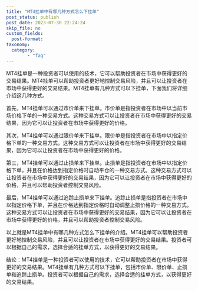 ```yaml
---
title: "MT4挂单中有哪几种方式怎么下挂单"
post_status: publish
post_date: 2023-07-30 22:24:24
skip_file: no
custom_fields: 
  post-format: 
taxonomy:
  category:
        - "faq"
---
```


MT4挂单是一种投资者可以使用的技术，它可以帮助投资者在市场中获得更好的交易结果。MT4挂单可以帮助投资者更好地控制交易风险，并且可以让投资者在市场中获得更好的交易结果。MT4挂单有几种方式可以下挂单，下面我们将详细介绍这几种方式。

首先，MT4挂单可以通过市价单来下挂单。市价单是指投资者在市场中以当前市场价格下单的一种交易方式。这种交易方式可以让投资者在市场中获得更好的交易结果，因为它可以让投资者在市场中获得更好的价格。

其次，MT4挂单可以通过限价单来下挂单。限价单是指投资者在市场中以指定价格下单的一种交易方式。这种交易方式可以让投资者在市场中获得更好的交易结果，因为它可以让投资者在市场中获得更好的价格。

第三，MT4挂单可以通过止损单来下挂单。止损单是指投资者在市场中以指定价格下单，并且在价格达到指定价格时自动平仓的一种交易方式。这种交易方式可以让投资者在市场中获得更好的交易结果，因为它可以让投资者在市场中获得更好的价格，并且可以帮助投资者控制交易风险。

最后，MT4挂单可以通过追踪止损单来下挂单。追踪止损单是指投资者在市场中以指定价格下单，并且在价格达到指定价格时自动调整止损价格的一种交易方式。这种交易方式可以让投资者在市场中获得更好的交易结果，因为它可以让投资者在市场中获得更好的价格，并且可以帮助投资者控制交易风险。

以上就是MT4挂单中有哪几种方式怎么下挂单的介绍。MT4挂单可以帮助投资者更好地控制交易风险，并且可以让投资者在市场中获得更好的交易结果。投资者可以根据自己的需求，选择合适的挂单方式，以获得更好的交易结果。

结论：MT4挂单是一种投资者可以使用的技术，它可以帮助投资者在市场中获得更好的交易结果。MT4挂单有几种方式可以下挂单，包括市价单、限价单、止损单和追踪止损单。投资者可以根据自己的需求，选择合适的挂单方式，以获得更好的交易结果。
